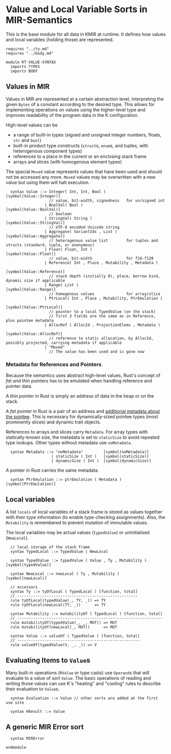 # Value and Local Variable Sorts in MIR-Semantics

This is the base module for all data in KMIR at runtime. It defines how values and local variables (holding those) are represented.

```k
requires "../ty.md"
requires "../body.md"

module RT-VALUE-SYNTAX
  imports TYPES
  imports BODY
```

## Values in MIR

Values in MIR are represented at a certain abstraction level, interpreting the given `Bytes` of a constant according to the desired type. This allows for implementing operations on values using the higher-level type and improves readability of the program data in the K configuration.

High-level values can be
- a range of built-in types (signed and unsigned integer numbers, floats, `str` and `bool`)
- built-in product type constructs (`struct`s, `enum`s, and tuples, with heterogenous component types)
- references to a place in the current or an enclosing stack frame
- arrays and slices (with homogenous element types)

The special `Moved` value represents values that have been used and should not be accessed any more.
`Moved` values may be overwritten with a new value but using them will halt execution.

```k
  syntax Value ::= Integer( Int, Int, Bool )              [symbol(Value::Integer)]
                   // value, bit-width, signedness   for un/signed int
                 | BoolVal( Bool )                        [symbol(Value::BoolVal)]
                   // boolean
                 | StringVal( String )                    [symbol(Value::StringVal)]
                   // UTF-8 encoded Unicode string
                 | Aggregate( VariantIdx , List )         [symbol(Value::Aggregate)]
                   // heterogenous value list        for tuples and structs (standard, tuple, or anonymous)
                 | Float( Float, Int )                    [symbol(Value::Float)]
                   // value, bit-width               for f16-f128
                 | Reference( Int , Place , Mutability , Metadata )
                                                          [symbol(Value::Reference)]
                   // stack depth (initially 0), place, borrow kind, dynamic size if applicable
                 | Range( List )                          [symbol(Value::Range)]
                   // homogenous values              for array/slice
                 | PtrLocal( Int , Place , Mutability, PtrEmulation )
                                                          [symbol(Value::PtrLocal)]
                   // pointer to a local TypedValue (on the stack)
                   // first 3 fields are the same as in Reference, plus pointee metadata
                 | AllocRef ( AllocId , ProjectionElems , Metadata )
                                                          [symbol(Value::AllocRef)]
                   // reference to static allocation, by AllocId, possibly projected, carrying metadata if applicable
                 | "Moved"
                   // The value has been used and is gone now
```

### Metadata for References and Pointers

Because the semantics uses abstract high-level values, Rust's concept of _fat and thin_
pointers has to be emulated when handling reference and pointer data.

A _thin pointer_ in Rust is simply an address of data in the heap or on the stack.

A _fat pointer_ in Rust is a pair of an address and [additional metadata about the pointee](https://doc.rust-lang.org/std/ptr/trait.Pointee.html#associatedtype.Metadata).
This is necessary for dynamically-sized pointee types (most prominently slices) and dynamic trait objects.

References to arrays and slices carry `Metadata`.
For array types with statically-known size, the metadata is set to `staticSize` to avoid repeated type lookups.
Other types without metadata use `noMetadata`.

```k
  syntax Metadata ::= "noMetadata"         [symbol(noMetadata)]
                    | staticSize ( Int )   [symbol(staticSize)]
                    | dynamicSize ( Int )  [symbol(dynamicSize)]
```

A pointer in Rust carries the same metadata.


```k
  syntax PtrEmulation ::= ptrEmulation ( Metadata ) [symbol(PtrEmulation)]
```

## Local variables

A list `locals` of local variables of a stack frame is stored as values together
with their type information (to enable type-checking assignments). Also, the
`Mutability` is remembered to prevent mutation of immutable values.

The local variables may be actual values (`typedValue`) or uninitialised (`NewLocal`).

```k
  // local storage of the stack frame
  syntax TypedLocal ::= TypedValue | NewLocal

  syntax TypedValue ::= typedValue ( Value , Ty , Mutability ) [symbol(typedValue)]

  syntax NewLocal ::= newLocal ( Ty , Mutability )             [symbol(newLocal)]

  // accessors
  syntax Ty ::= tyOfLocal ( TypedLocal ) [function, total]
  // -----------------------------------------------------
  rule tyOfLocal(typedValue(_, TY, _)) => TY
  rule tyOfLocal(newLocal(TY, _))      => TY

  syntax Mutability ::= mutabilityOf ( TypedLocal ) [function, total]
  // ----------------------------------------------------------------
  rule mutabilityOf(typedValue(_, _, MUT)) => MUT
  rule mutabilityOf(newLocal(_, MUT))      => MUT

  syntax Value ::= valueOf ( TypedValue ) [function, total]
  // ------------------------------------------------------
  rule valueOf(typedValue(V, _, _)) => V
```

## Evaluating Items to `Value`s

Many built-in operations (`RValue` or type casts) use `Operand`s that will evaluate to a value of sort `Value`.
The basic operations of reading and writing those values can use K's "heating" and "cooling" rules to describe their evaluation to `Value`s.

```k
  syntax Evaluation ::= Value // other sorts are added at the first use site

  syntax KResult ::= Value
```

## A generic MIR Error sort

```k
  syntax MIRError

```

```k
endmodule
```
